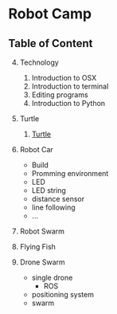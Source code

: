 # Robot Camp


## Table of Content

4. Technology

	1. Introduction to OSX
	2. Introduction to terminal
	3. Editing programs
	1. Introduction to Python

5. Turtle

    1. [Turtle](turtle.md)

6. Robot Car

	* Build
	* Promming environment
	* LED
	* LED string
	* distance sensor
	* line following
	* ...
	
7. Robot Swarm

8. Flying Fish

9. Drone Swarm

	* single drone
		* ROS
	* positioning system
	* swarm
